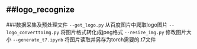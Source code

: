 ##logo_recognize
-----------
###数据采集及预处理文件
        `--get_logo.py`          从百度图片中爬取logo图片
		`--logo_converttoimg.py` 将图片格式转化成jpeg格式
		`--resize_img.py`        修改图片大小
		`--generate_t7.ipynb`	 将图片读取并另存为torch需要的.t7文件
